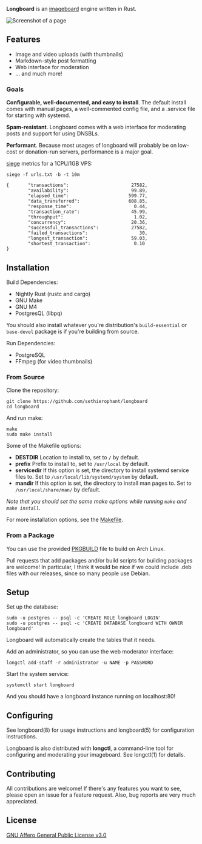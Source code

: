 **Longboard** is an [imageboard][1] engine written in Rust.

![Screenshot of a page](/../screenshots/screenshot.png?raw=True)

## Features

- Image and video uploads (with thumbnails)
- Markdown-style post formatting
- Web interface for moderation
- ... and much more!

### Goals

**Configurable, well-documented, and easy to install**. The default install
comes with manual pages, a well-commented config file, and a .service file for
starting with systemd.

**Spam-resistant**. Longboard comes with a web interface for moderating posts
and support for using DNSBLs.

**Performant**. Because most usages of longboard will probably be on low-cost
or donation-run servers, performance is a major goal.

[siege][3] metrics for a 1CPU/1GB VPS:

    siege -f urls.txt -b -t 10m

    {       "transactions":                       27582,
            "availability":                       99.89,
            "elapsed_time":                      599.77,
            "data_transferred":                  608.85,
            "response_time":                       0.44,
            "transaction_rate":                   45.99,
            "throughput":                          1.02,
            "concurrency":                        20.36,
            "successful_transactions":            27582,
            "failed_transactions":                   30,
            "longest_transaction":                59.03,
            "shortest_transaction":                0.10
    }

## Installation

Build Dependencies:

- Nightly Rust (rustc and cargo)
- GNU Make
- GNU M4
- PostgresQL (libpq)

You should also install whatever you're distribution's `build-essential` or
`base-devel` package is if you're building from source.

Run Dependencies:

- PostgreSQL
- FFmpeg (for video thumbnails)

### From Source

Clone the repository:

    git clone https://github.com/sethierophant/longboard
    cd longboard

And run make:

    make
    sudo make install

Some of the Makefile options:

- **DESTDIR** Location to install to, set to `/` by default.
- **prefix** Prefix to install to, set to `/usr/local` by default.
- **servicedir** If this option is set, the directory to install systemd
  service files to. Set to `/usr/local/lib/systemd/system` by default.
- **mandir** If this option is set, the directory to install man pages to. Set
  to `/usr/local/share/man/` by default.

*Note that you should set the same make options while running `make` and `make
install`.*

For more installation options, see the [Makefile](/Makefile).

### From a Package

You can use the provided [PKGBUILD](/contrib/PKGBUILD) file to build on Arch
Linux.

Pull requests that add packages and/or build scripts for building packages are
welcome! In particular, I think it would be nice if we could include .deb files
with our releases, since so many people use Debian.

## Setup

Set up the database:

    sudo -u postgres -- psql -c 'CREATE ROLE longboard LOGIN'
    sudo -u postgres -- psql -c 'CREATE DATABASE longboard WITH OWNER longboard'

Longboard will automatically create the tables that it needs.

Add an administrator, so you can use the web moderator interface:

    longctl add-staff -r administrator -u NAME -p PASSWORD

Start the system service:

    systemctl start longboard

And you should have a longboard instance running on localhost:80!

## Configuring

See longboard(8) for usage instructions and longboard(5) for configuration
instructions.

Longboard is also distributed with **longctl**, a command-line tool for
configuring and moderating your imageboard. See longctl(1) for details.

## Contributing

All contributions are welcome! If there's any features you want to see, please
open an issue for a feature request. Also, bug reports are very much
appreciated.

## License

[GNU Affero General Public License v3.0][2]

[1]: https://en.wikipedia.org/wiki/Imageboard
[2]: https://www.gnu.org/licenses/agpl-3.0.en.html
[3]: https://www.joedog.org/siege-home/
